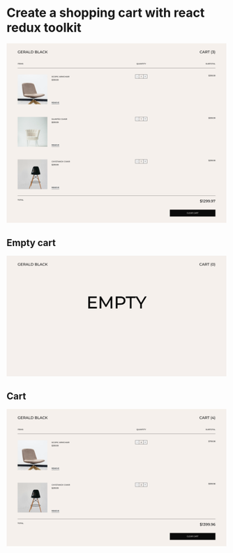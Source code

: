 # Create a shopping cart with react redux toolkit

![](/public/gerald-black-01.png)

## Empty cart

![](/public/gerald-black-02.png)

## Cart

![](/public/gerald-black-03.png)